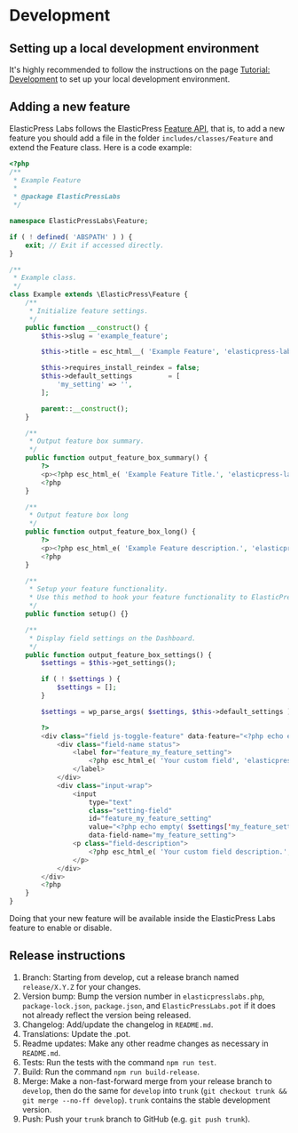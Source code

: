 # Development

## Setting up a local development environment

It's highly recommended to follow the instructions on the page
[Tutorial: Development](http://10up.github.io/ElasticPress/tutorial-development.html) to
set up your local development environment.

## Adding a new feature

ElasticPress Labs follows the ElasticPress
[Feature API](http://10up.github.io/ElasticPress/tutorial-feature-api.html),
that is, to add a new feature you should add a file in the folder
`includes/classes/Feature` and extend the Feature class. Here is a code example:

```php
<?php
/**
 * Example Feature
 *
 * @package ElasticPressLabs
 */

namespace ElasticPressLabs\Feature;

if ( ! defined( 'ABSPATH' ) ) {
	exit; // Exit if accessed directly.
}

/**
 * Example class.
 */
class Example extends \ElasticPress\Feature {
	/**
	 * Initialize feature settings.
	 */
	public function __construct() {
		$this->slug = 'example_feature';

		$this->title = esc_html__( 'Example Feature', 'elasticpress-labs' );

		$this->requires_install_reindex = false;
		$this->default_settings         = [
			'my_setting' => '',
		];

		parent::__construct();
	}

	/**
	 * Output feature box summary.
	 */
	public function output_feature_box_summary() {
		?>
		<p><?php esc_html_e( 'Example Feature Title.', 'elasticpress-labs' ); ?></p>
		<?php
	}

	/**
	 * Output feature box long
	 */
	public function output_feature_box_long() {
		?>
		<p><?php esc_html_e( 'Example Feature description.', 'elasticpress-labs' ); ?></p>
		<?php
	}

	/**
	 * Setup your feature functionality.
	 * Use this method to hook your feature functionality to ElasticPress or WordPress.
	 */
	public function setup() {}

	/**
	 * Display field settings on the Dashboard.
	 */
	public function output_feature_box_settings() {
		$settings = $this->get_settings();

		if ( ! $settings ) {
			$settings = [];
		}

		$settings = wp_parse_args( $settings, $this->default_settings );

		?>
		<div class="field js-toggle-feature" data-feature="<?php echo esc_attr( $this->slug ); ?>">
			<div class="field-name status">
				<label for="feature_my_feature_setting">
					<?php esc_html_e( 'Your custom field', 'elasticpress-labs' ); ?>
				</label>
			</div>
			<div class="input-wrap">
				<input
					type="text"
					class="setting-field"
					id="feature_my_feature_setting"
					value="<?php echo empty( $settings['my_feature_setting'] ) ? '' : esc_attr( $settings['my_feature_setting'] ); ?>"
					data-field-name="my_feature_setting">
				<p class="field-description">
					<?php esc_html_e( 'Your custom field description.', 'elasticpress-labs' ); ?>
				</p>
			</div>
		</div>
		<?php
	}
}
```

Doing that your new feature will be available inside the
ElasticPress Labs feature to enable or disable.

## Release instructions

1. Branch: Starting from develop, cut a release branch named
`release/X.Y.Z` for your changes.
2. Version bump: Bump the version number in `elasticpresslabs.php`,
`package-lock.json`, `package.json`, and `ElasticPressLabs.pot`
if it does not already reflect the version being released.
3. Changelog: Add/update the changelog in `README.md`.
4. Translations: Update the .pot.
5. Readme updates: Make any other readme changes as necessary in `README.md`.
6. Tests: Run the tests with the command `npm run test`.
7. Build: Run the command `npm run build-release`.
8. Merge: Make a non-fast-forward merge from your release branch to `develop`, then do the same for `develop` into `trunk` (`git checkout trunk && git merge --no-ff develop`). `trunk` contains the stable development version.
9. Push: Push your `trunk` branch to GitHub (e.g. `git push trunk`).

